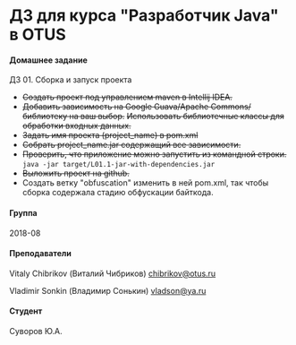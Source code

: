 ﻿# ДЗ для курса "Разработчик Java" в OTUS


#### Домашнее задание
ДЗ 01. Сборка и запуск проекта

* ~~Создать проект под управлением maven в Intellij IDEA.~~
* ~~Добавить зависимость на Google Guava/Apache Commons/библиотеку на ваш выбор.~~
 ~~Использовать библиотечные классы для обработки входных данных.~~
* ~~Задать имя проекта (project_name) в pom.xml~~
* ~~Собрать project_name.jar содержащий все зависимости.~~
* ~~Проверить, что приложение можно запустить из командной строки.~~
 `java -jar target/L01.1-jar-with-dependencies.jar`
* ~~Выложить проект на github.~~
* Создать ветку "obfuscation" изменить в ней pom.xml, так чтобы сборка содержала стадию обфускации байткода. 


#### Группа 
2018-08

#### Преподаватели
Vitaly Chibrikov (Виталий Чибриков)
chibrikov@otus.ru

Vladimir Sonkin (Владимир Сонькин)
vladson@ya.ru

#### Студент
Суворов Ю.А.